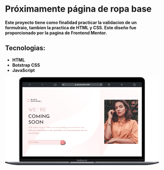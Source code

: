 # Próximamente página de ropa base

**Este proyecto tiene como finalidad practicar la validacion de un formulraio, tambien la practica de HTML y CSS. Este diseño fue proporcionado por la pagina de Frontend Mentor.**

## Tecnologias:
- **HTML**
- **Botstrap CSS**
- **JavaScript**

![](./images/base-aparel.png)